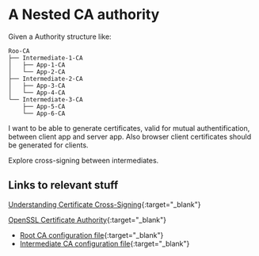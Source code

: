 # A Nested CA authority

Given a Authority structure like:
```
Roo-CA
├── Intermediate-1-CA
│   ├── App-1-CA
│   └── App-2-CA
├── Intermediate-2-CA
│   ├── App-3-CA
│   └── App-4-CA
└── Intermediate-3-CA
    ├── App-5-CA
    └── App-6-CA
```

I want to be able to generate certificates, valid for mutual authentification, between client app and server app.
Also browser client certificates should be generated for clients.

Explore cross-signing between intermediates.



## Links to relevant stuff

[Understanding Certificate Cross-Signing](https://www.ssltrust.com.au/blog/understanding-certificate-cross-signing){:target="_blank"}

[OpenSSL Certificate Authority](https://jamielinux.com/docs/openssl-certificate-authority/index.html){:target="_blank"}
- [Root CA configuration file](https://jamielinux.com/docs/openssl-certificate-authority/appendix/root-configuration-file.html){:target="_blank"}
- [Intermediate CA configuration file](https://jamielinux.com/docs/openssl-certificate-authority/appendix/intermediate-configuration-file.html){:target="_blank"}
